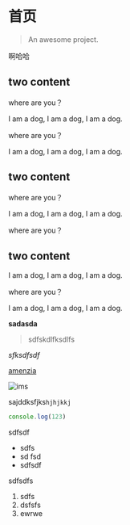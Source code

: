 # 首页
> An awesome project.

啊哈哈

## two content

where are you？

I am a dog, I am a dog, I am a dog.

where are you？

I am a dog, I am a dog, I am a dog.

## two content

where are you？

I am a dog, I am a dog, I am a dog.

where are you？

## two content

I am a dog, I am a dog, I am a dog.

where are you？

I am a dog, I am a dog, I am a dog.

**sadasda**

<!-- sfs -->

> sdfskdlfksdlfs

*sfksdfsdf*

[amenzia](amenzai.me)

![ims](https://amenzai.me/a.jpg)

sajddksfjks`hjhjkkj`

```js
console.log(123)
```

sdfsdf
- sdfs
- sd fsd
- sdfsdf

sdfsdfs
1. sdfs
2. dsfsfs
3. ewrwe